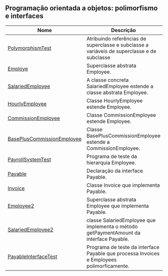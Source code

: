 ## Programação orientada a objetos: polimorfismo e interfaces

| Nome | Descrição |
| ------ | ------ |
|  [PolymorphismTest]() |  Atribuindo referências de superclasse e subclasse a variáveis de superclasse e de subclasse |
|  [Employe]() |  Superclasse abstrata Employee. |
|  [SalariedEmployee]() |  A classe concreta SalariedEmployee estende a classe abstrata Employee.  |
|  [HourlyEmployee]() |  Classe HourlyEmployee estende Employee. |
|  [CommissionEmployee]() |  Classe CommissionEmployee estende Employee. |
|  [BasePlusCommissionEmployee]() |  Classe BasePlusCommissionEmployee estende a CommissionEmployee. |
|  [PayrollSystemTest]() |  Programa de teste da hierarquia Employee. |
|  [Payable]() |  Declaração da interface Payable. |
|  [Invoice]() |  Classe Invoice que implementa Payable. |
|  [Employee2]() |  Superclasse abstrata Employee que implementa Payable. |
|  [SalariedEmployee2]() |  classe SalariedEmployee que implementa o método getPaymentAmount da interface Payable. |
|  [PayableInterfaceTest]() |  Programa de teste da interface Payable que processa Invoices e  Employees polimorficamente. |

